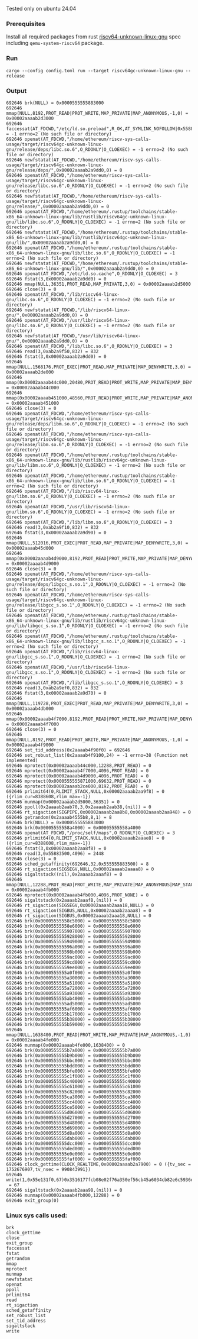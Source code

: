 Tested only on ubuntu 24.04

### Prerequisites

Install all required packages from rust [riscv64-unknown-linux-gnu](https://doc.rust-lang.org/nightly/rustc/platform-support/riscv64gc-unknown-linux-gnu.html) spec including `qemu-system-riscv64` package.

### Run
```cargo --config config.toml run --target riscv64gc-unknown-linux-gnu --release```

### Output
```
692646 brk(NULL) = 0x0000555555883000
692646 mmap(NULL,8192,PROT_READ|PROT_WRITE,MAP_PRIVATE|MAP_ANONYMOUS,-1,0) = 0x00002aaaab2d3000
692646 faccessat(AT_FDCWD,"/etc/ld.so.preload",R_OK,AT_SYMLINK_NOFOLLOW|0x558818a0) = -1 errno=2 (No such file or directory)
692646 openat(AT_FDCWD,"/home/ethereum/riscv-sys-calls-usage/target/riscv64gc-unknown-linux-gnu/release/deps/libc.so.6",O_RDONLY|O_CLOEXEC) = -1 errno=2 (No such file or directory)
692646 newfstatat(AT_FDCWD,"/home/ethereum/riscv-sys-calls-usage/target/riscv64gc-unknown-linux-gnu/release/deps/",0x00002aaaab2a9dd0,0) = 0
692646 openat(AT_FDCWD,"/home/ethereum/riscv-sys-calls-usage/target/riscv64gc-unknown-linux-gnu/release/libc.so.6",O_RDONLY|O_CLOEXEC) = -1 errno=2 (No such file or directory)
692646 newfstatat(AT_FDCWD,"/home/ethereum/riscv-sys-calls-usage/target/riscv64gc-unknown-linux-gnu/release/",0x00002aaaab2a9dd0,0) = 0
692646 openat(AT_FDCWD,"/home/ethereum/.rustup/toolchains/stable-x86_64-unknown-linux-gnu/lib/rustlib/riscv64gc-unknown-linux-gnu/lib/libc.so.6",O_RDONLY|O_CLOEXEC) = -1 errno=2 (No such file or directory)
692646 newfstatat(AT_FDCWD,"/home/ethereum/.rustup/toolchains/stable-x86_64-unknown-linux-gnu/lib/rustlib/riscv64gc-unknown-linux-gnu/lib/",0x00002aaaab2a9dd0,0) = 0
692646 openat(AT_FDCWD,"/home/ethereum/.rustup/toolchains/stable-x86_64-unknown-linux-gnu/lib/libc.so.6",O_RDONLY|O_CLOEXEC) = -1 errno=2 (No such file or directory)
692646 newfstatat(AT_FDCWD,"/home/ethereum/.rustup/toolchains/stable-x86_64-unknown-linux-gnu/lib/",0x00002aaaab2a9dd0,0) = 0
692646 openat(AT_FDCWD,"/etc/ld.so.cache",O_RDONLY|O_CLOEXEC) = 3
692646 fstat(3,0x00002aaaab2a9dd0) = 0
692646 mmap(NULL,36351,PROT_READ,MAP_PRIVATE,3,0) = 0x00002aaaab2d5000
692646 close(3) = 0
692646 openat(AT_FDCWD,"/lib/riscv64-linux-gnu/libc.so.6",O_RDONLY|O_CLOEXEC) = -1 errno=2 (No such file or directory)
692646 newfstatat(AT_FDCWD,"/lib/riscv64-linux-gnu/",0x00002aaaab2a9dd0,0) = 0
692646 openat(AT_FDCWD,"/usr/lib/riscv64-linux-gnu/libc.so.6",O_RDONLY|O_CLOEXEC) = -1 errno=2 (No such file or directory)
692646 newfstatat(AT_FDCWD,"/usr/lib/riscv64-linux-gnu/",0x00002aaaab2a9dd0,0) = 0
692646 openat(AT_FDCWD,"/lib/libc.so.6",O_RDONLY|O_CLOEXEC) = 3
692646 read(3,0xab2a9f50,832) = 832
692646 fstat(3,0x00002aaaab2a9dd0) = 0
692646 mmap(NULL,1568176,PROT_EXEC|PROT_READ,MAP_PRIVATE|MAP_DENYWRITE,3,0) = 0x00002aaaab2de000
692646 mmap(0x00002aaaab44c000,20480,PROT_READ|PROT_WRITE,MAP_PRIVATE|MAP_DENYWRITE|MAP_FIXED,3,0x16e000) = 0x00002aaaab44c000
692646 mmap(0x00002aaaab451000,48560,PROT_READ|PROT_WRITE,MAP_PRIVATE|MAP_ANONYMOUS|MAP_FIXED,-1,0) = 0x00002aaaab451000
692646 close(3) = 0
692646 openat(AT_FDCWD,"/home/ethereum/riscv-sys-calls-usage/target/riscv64gc-unknown-linux-gnu/release/deps/libm.so.6",O_RDONLY|O_CLOEXEC) = -1 errno=2 (No such file or directory)
692646 openat(AT_FDCWD,"/home/ethereum/riscv-sys-calls-usage/target/riscv64gc-unknown-linux-gnu/release/libm.so.6",O_RDONLY|O_CLOEXEC) = -1 errno=2 (No such file or directory)
692646 openat(AT_FDCWD,"/home/ethereum/.rustup/toolchains/stable-x86_64-unknown-linux-gnu/lib/rustlib/riscv64gc-unknown-linux-gnu/lib/libm.so.6",O_RDONLY|O_CLOEXEC) = -1 errno=2 (No such file or directory)
692646 openat(AT_FDCWD,"/home/ethereum/.rustup/toolchains/stable-x86_64-unknown-linux-gnu/lib/libm.so.6",O_RDONLY|O_CLOEXEC) = -1 errno=2 (No such file or directory)
692646 openat(AT_FDCWD,"/lib/riscv64-linux-gnu/libm.so.6",O_RDONLY|O_CLOEXEC) = -1 errno=2 (No such file or directory)
692646 openat(AT_FDCWD,"/usr/lib/riscv64-linux-gnu/libm.so.6",O_RDONLY|O_CLOEXEC) = -1 errno=2 (No such file or directory)
692646 openat(AT_FDCWD,"/lib/libm.so.6",O_RDONLY|O_CLOEXEC) = 3
692646 read(3,0xab2a9f10,832) = 832
692646 fstat(3,0x00002aaaab2a9d90) = 0
692646 mmap(NULL,512016,PROT_EXEC|PROT_READ,MAP_PRIVATE|MAP_DENYWRITE,3,0) = 0x00002aaaab45d000
692646 mmap(0x00002aaaab4d9000,8192,PROT_READ|PROT_WRITE,MAP_PRIVATE|MAP_DENYWRITE|MAP_FIXED,3,0x7c000) = 0x00002aaaab4d9000
692646 close(3) = 0
692646 openat(AT_FDCWD,"/home/ethereum/riscv-sys-calls-usage/target/riscv64gc-unknown-linux-gnu/release/deps/libgcc_s.so.1",O_RDONLY|O_CLOEXEC) = -1 errno=2 (No such file or directory)
692646 openat(AT_FDCWD,"/home/ethereum/riscv-sys-calls-usage/target/riscv64gc-unknown-linux-gnu/release/libgcc_s.so.1",O_RDONLY|O_CLOEXEC) = -1 errno=2 (No such file or directory)
692646 openat(AT_FDCWD,"/home/ethereum/.rustup/toolchains/stable-x86_64-unknown-linux-gnu/lib/rustlib/riscv64gc-unknown-linux-gnu/lib/libgcc_s.so.1",O_RDONLY|O_CLOEXEC) = -1 errno=2 (No such file or directory)
692646 openat(AT_FDCWD,"/home/ethereum/.rustup/toolchains/stable-x86_64-unknown-linux-gnu/lib/libgcc_s.so.1",O_RDONLY|O_CLOEXEC) = -1 errno=2 (No such file or directory)
692646 openat(AT_FDCWD,"/lib/riscv64-linux-gnu/libgcc_s.so.1",O_RDONLY|O_CLOEXEC) = -1 errno=2 (No such file or directory)
692646 openat(AT_FDCWD,"/usr/lib/riscv64-linux-gnu/libgcc_s.so.1",O_RDONLY|O_CLOEXEC) = -1 errno=2 (No such file or directory)
692646 openat(AT_FDCWD,"/lib/libgcc_s.so.1",O_RDONLY|O_CLOEXEC) = 3
692646 read(3,0xab2a9ef0,832) = 832
692646 fstat(3,0x00002aaaab2a9d70) = 0
692646 mmap(NULL,119728,PROT_EXEC|PROT_READ,MAP_PRIVATE|MAP_DENYWRITE,3,0) = 0x00002aaaab4db000
692646 mmap(0x00002aaaab4f7000,8192,PROT_READ|PROT_WRITE,MAP_PRIVATE|MAP_DENYWRITE|MAP_FIXED,3,0x1b000) = 0x00002aaaab4f7000
692646 close(3) = 0
692646 mmap(NULL,8192,PROT_READ|PROT_WRITE,MAP_PRIVATE|MAP_ANONYMOUS,-1,0) = 0x00002aaaab4f9000
692646 set_tid_address(0x2aaaab4f90f0) = 692646
692646 set_robust_list(0x2aaaab4f9100,24) = -1 errno=38 (Function not implemented)
692646 mprotect(0x00002aaaab44c000,12288,PROT_READ) = 0
692646 mprotect(0x00002aaaab4f7000,4096,PROT_READ) = 0
692646 mprotect(0x00002aaaab4d9000,4096,PROT_READ) = 0
692646 mprotect(0x0000555555871000,69632,PROT_READ) = 0
692646 mprotect(0x00002aaaab2ce000,8192,PROT_READ) = 0
692646 prlimit64(0,RLIMIT_STACK,NULL,0x00002aaaab2aa9f8) = 0 ({rlim_cur=8388608,rlim_max=-1})
692646 munmap(0x00002aaaab2d5000,36351) = 0
692646 ppoll(0x2aaaab2aab70,3,0x2aaaab2aab38,(nil)) = 0
692646 rt_sigaction(SIGPIPE,0x00002aaaab2aa8b8,0x00002aaaab2aa948) = 0
692646 getrandom(0x2aaaab4555b8,8,1) = 8
692646 brk(NULL) = 0x0000555555883000
692646 brk(0x00005555558a4000) = 0x00005555558a4000
692646 openat(AT_FDCWD,"/proc/self/maps",O_RDONLY|O_CLOEXEC) = 3
692646 prlimit64(0,RLIMIT_STACK,NULL,0x00002aaaab2aaae8) = 0 ({rlim_cur=8388608,rlim_max=-1})
692646 fstat(3,0x00002aaaab2aa8f8) = 0
692646 read(3,0x55883500,4096) = 2448
692646 close(3) = 0
692646 sched_getaffinity(692646,32,0x555555883500) = 8
692646 rt_sigaction(SIGSEGV,NULL,0x00002aaaab2aaaa8) = 0
692646 sigaltstack((nil),0x2aaaab2aaaf8) = 0
692646 mmap(NULL,12288,PROT_READ|PROT_WRITE,MAP_PRIVATE|MAP_ANONYMOUS|MAP_STACK,-1,0) = 0x00002aaaab4fb000
692646 mprotect(0x00002aaaab4fb000,4096,PROT_NONE) = 0
692646 sigaltstack(0x2aaaab2aaaf8,(nil)) = 0
692646 rt_sigaction(SIGSEGV,0x00002aaaab2aaa18,NULL) = 0
692646 rt_sigaction(SIGBUS,NULL,0x00002aaaab2aaaa8) = 0
692646 rt_sigaction(SIGBUS,0x00002aaaab2aaa18,NULL) = 0
692646 brk(0x00005555558c5000) = 0x00005555558c5000
692646 brk(0x00005555558e6000) = 0x00005555558e6000
692646 brk(0x0000555555907000) = 0x0000555555907000
692646 brk(0x0000555555928000) = 0x0000555555928000
692646 brk(0x0000555555949000) = 0x0000555555949000
692646 brk(0x000055555596a000) = 0x000055555596a000
692646 brk(0x000055555598b000) = 0x000055555598b000
692646 brk(0x00005555559ac000) = 0x00005555559ac000
692646 brk(0x00005555559cd000) = 0x00005555559cd000
692646 brk(0x00005555559ee000) = 0x00005555559ee000
692646 brk(0x0000555555a0f000) = 0x0000555555a0f000
692646 brk(0x0000555555a30000) = 0x0000555555a30000
692646 brk(0x0000555555a51000) = 0x0000555555a51000
692646 brk(0x0000555555a72000) = 0x0000555555a72000
692646 brk(0x0000555555a93000) = 0x0000555555a93000
692646 brk(0x0000555555ab4000) = 0x0000555555ab4000
692646 brk(0x0000555555ad5000) = 0x0000555555ad5000
692646 brk(0x0000555555af6000) = 0x0000555555af6000
692646 brk(0x0000555555b17000) = 0x0000555555b17000
692646 brk(0x0000555555b38000) = 0x0000555555b38000
692646 brk(0x0000555555b59000) = 0x0000555555b59000
692646 mmap(NULL,1638400,PROT_READ|PROT_WRITE,MAP_PRIVATE|MAP_ANONYMOUS,-1,0) = 0x00002aaaab4fe000
692646 munmap(0x00002aaaab4fe000,1638400) = 0
692646 brk(0x0000555555b7a000) = 0x0000555555b7a000
692646 brk(0x0000555555b9b000) = 0x0000555555b9b000
692646 brk(0x0000555555bbc000) = 0x0000555555bbc000
692646 brk(0x0000555555bdd000) = 0x0000555555bdd000
692646 brk(0x0000555555bfe000) = 0x0000555555bfe000
692646 brk(0x0000555555c1f000) = 0x0000555555c1f000
692646 brk(0x0000555555c40000) = 0x0000555555c40000
692646 brk(0x0000555555c61000) = 0x0000555555c61000
692646 brk(0x0000555555c82000) = 0x0000555555c82000
692646 brk(0x0000555555ca3000) = 0x0000555555ca3000
692646 brk(0x0000555555cc4000) = 0x0000555555cc4000
692646 brk(0x0000555555ce5000) = 0x0000555555ce5000
692646 brk(0x0000555555d06000) = 0x0000555555d06000
692646 brk(0x0000555555d27000) = 0x0000555555d27000
692646 brk(0x0000555555d48000) = 0x0000555555d48000
692646 brk(0x0000555555d69000) = 0x0000555555d69000
692646 brk(0x0000555555d8a000) = 0x0000555555d8a000
692646 brk(0x0000555555dab000) = 0x0000555555dab000
692646 brk(0x0000555555dcc000) = 0x0000555555dcc000
692646 brk(0x0000555555ded000) = 0x0000555555ded000
692646 brk(0x0000555555e0e000) = 0x0000555555e0e000
692646 brk(0x0000555555faf000) = 0x0000555555faf000
692646 clock_gettime(CLOCK_REALTIME,0x00002aaaab2a7900) = 0 ({tv_sec = 1752676907,tv_nsec = 990843991})
692646 write(1,0x55e131f0,67)0x3516177fcb08e02f76a350ef56cb45a6034cb82e6c5936e21b1e7e6c309e56ca
 = 67
692646 sigaltstack(0x2aaaab2aaa98,(nil)) = 0
692646 munmap(0x00002aaaab4fb000,12288) = 0
692646 exit_group(0)
```

### Linux sys calls used:
```
brk
clock_gettime
close
exit_group
faccessat
fstat
getrandom
mmap
mprotect
munmap
newfstatat
openat
ppoll
prlimit64
read
rt_sigaction
sched_getaffinity
set_robust_list
set_tid_address
sigaltstack
write
```

